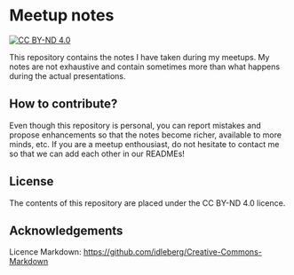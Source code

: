 # Meetup notes

[![CC BY-ND 4.0](https://i.creativecommons.org/l/by-nd/4.0/88x31.png)](http://creativecommons.org/licenses/by-nd/4.0/)

This repository contains the notes I have taken during my meetups. My notes are not exhaustive and contain sometimes more than what happens during the actual presentations.

## How to contribute?

Even though this repository is personal, you can report mistakes and propose enhancements so that the notes become richer, available to more minds, etc.
If you are a meetup enthousiast, do not hesitate to contact me so that we can add each other in our READMEs!

## License

The contents of this repository are placed under the CC BY-ND 4.0 licence.

## Acknowledgements

Licence Markdown: https://github.com/idleberg/Creative-Commons-Markdown
